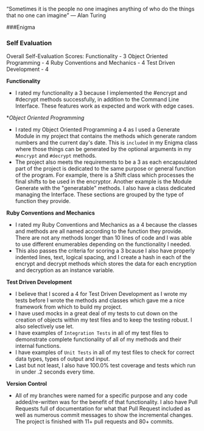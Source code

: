 “Sometimes it is the people no one imagines anything of who do the things that no one can imagine”
― Alan Turing

###Enigma

### Self Evaluation

Overall Self-Evaluation Scores:
Functionality - 3
Object Oriented Programming - 4
Ruby Conventions and Mechanics - 4
Test Driven Development - 4

**Functionality**
- I rated my functionality a 3 because I implemented the #encrypt and #decrypt methods successfully, in addition to the Command Line Interface. These features work as expected and work with edge cases.

**Object Oriented Programming*
- I rated my Object Oriented Programming a 4 as I used a Generate Module in my project that contains the methods which generate random numbers and the current day's date.  This is `included` in my Enigma class where those things can be generated by the optional arguments in my `#encrypt` and `#decrypt` methods.
- The project also meets the requirements to be a 3 as each encapsulated part of the project is dedicated to the same purpose or general function of the program.  For example, there is a Shift class which processes the final shifts to be used in the encryptor.  Another example is the Module Generate with the "generatable" methods.  I also have a class dedicated managing the Interface.  These sections are grouped by the type of function they provide.

**Ruby Conventions and Mechanics**
- I rated my Ruby Conventions and Mechanics as a 4 because the classes and methods are all named according to the function they provide.   There are not any methods longer than 10 lines of code and I was able to use different enumerables depending on the functionality I needed.
- This also passes the criteria for scoring a 3 bcause I also have properly indented lines, text, logical spacing, and I create a hash in each of the encrypt and decrypt methods which stores the data for each encryption and decryption as an instance variable.  

**Test Driven Development**
- I believe that I scored a 4 for Test Driven Development as I wrote my tests before I wrote the methods and classes which gave me a nice framework from which to build my project.
- I have used mocks in a great deal of my tests to cut down on the creation of objects within my test files and to keep the testing robust.  I also selectively use let.
- I have examples of `Integration Tests` in all of my test files to demonstrate complete functionality of all of my methods and their internal functions.  
- I have examples of `Unit Tests` in all of my test files to check for correct data types, types of output and input.
- Last but not least, I also have 100.0% test coverage and tests which run in under .2 seconds every time.

**Version Control**
- All of my branches were named for a specific purpose and any code added/re-written was for the benefit of that functionality.  I also have Pull Requests full of documentation for what that Pull Request included as well as numerous commit messages to show the incremental changes.  The project is finished with 11+ pull requests and 80+ commits.
